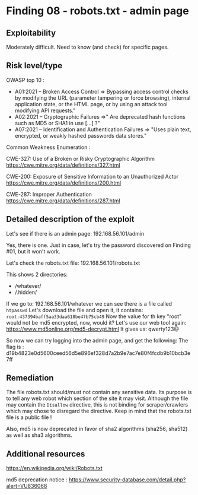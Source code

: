 # Finding 08 - robots.txt - admin page


## Exploitability
Moderately difficult. Need to know (and check) for specific pages.


## Risk level/type
OWASP top 10 :
- A01:2021 – Broken Access Control
	=> Bypassing access control checks by modifying the URL (parameter tampering or force browsing), internal application state, or the HTML page, or by using an attack tool modifying API requests."
- A02:2021 – Cryptographic Failures
	=>" Are deprecated hash functions such as MD5 or SHA1 in use [...] ?"
- A07:2021 – Identification and Authentication Failures
	=> "Uses plain text, encrypted, or weakly hashed passwords data stores."

Common Weakness Enumeration :

CWE-327: Use of a Broken or Risky Cryptographic Algorithm
https://cwe.mitre.org/data/definitions/327.html

CWE-200: Exposure of Sensitive Information to an Unauthorized Actor
https://cwe.mitre.org/data/definitions/200.html

CWE-287: Improper Authentication
https://cwe.mitre.org/data/definitions/287.html


## Detailed description of the exploit
Let's see if there is an admin page:
192.168.56.101/admin

Yes, there is one. Just in case, let's try the password discovered on Finding #01, but it won't work.

Let's check the robots.txt file:
192.168.56.101/robots.txt

This shows 2 directories:
- /whatever/
- /.hidden/

If we go to:
192.168.56.101/whatever
we can see there is a file called ```htpasswd```
Let's download the file and open it, it contains:
```root:437394baff5aa33daa618be47b75cb49```
Now the value for th key "root" would not be md5 encrypted, now, would it?
Let's use our web tool again:
https://www.md5online.org/md5-decrypt.html
It gives us:
qwerty123@

So now we can try logging into the admin page, and get the following:
The flag is : d19b4823e0d5600ceed56d5e896ef328d7a2b9e7ac7e80f4fcdb9b10bcb3e7ff


## Remediation
The file robots.txt should/must not contain any sensitive data. Its purpose is to tell any web robot which section of the site it may visit.
Although the file may contain the ```Disallow``` directive, this is not binding for scraper/crawlers which may chose to disregard the directive. Keep in mind that the robots.txt file is a public file !

Also, md5 is now deprecated in favor of sha2 algorithms (sha256, sha512) as well as sha3 algorithms.


## Additional resources
https://en.wikipedia.org/wiki/Robots.txt

md5 deprecation notice :
https://www.security-database.com/detail.php?alert=VU836068